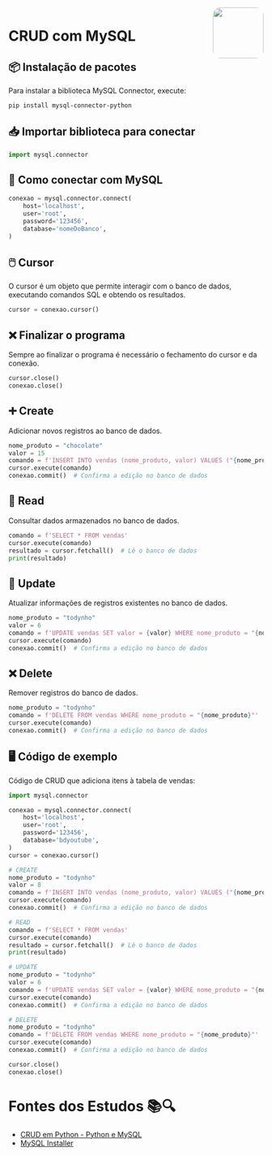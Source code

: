 <img src="https://www.mysql.com/common/logos/logo-mysql-170x115.png" width="100" align="right" style="border-radius: 15px;">

# CRUD com MySQL

## 📦 Instalação de pacotes

Para instalar a biblioteca MySQL Connector, execute:

```sh
pip install mysql-connector-python
```

## 📥 Importar biblioteca para conectar

```python
import mysql.connector
```

## 🔌 Como conectar com MySQL

```python
conexao = mysql.connector.connect(
    host='localhost',
    user='root',
    password='123456',
    database='nomeDoBanco',
)
```

## 🖱️ Cursor

O cursor é um objeto que permite interagir com o banco de dados, executando comandos SQL e obtendo os resultados.

```python
cursor = conexao.cursor()
```

## ❌ Finalizar o programa

Sempre ao finalizar o programa é necessário o fechamento do cursor e da conexão.

```python
cursor.close()
conexao.close()
```

## ➕ Create

Adicionar novos registros ao banco de dados.

```python
nome_produto = "chocolate"
valor = 15
comando = f'INSERT INTO vendas (nome_produto, valor) VALUES ("{nome_produto}", {valor})'
cursor.execute(comando)
conexao.commit()  # Confirma a edição no banco de dados
```

## 📖 Read

Consultar dados armazenados no banco de dados.

```python
comando = f'SELECT * FROM vendas'
cursor.execute(comando)
resultado = cursor.fetchall()  # Lê o banco de dados
print(resultado)
```

## 🔄 Update

Atualizar informações de registros existentes no banco de dados.

```python
nome_produto = "todynho"
valor = 6
comando = f'UPDATE vendas SET valor = {valor} WHERE nome_produto = "{nome_produto}"'
cursor.execute(comando)
conexao.commit()  # Confirma a edição no banco de dados
```

## ❌ Delete

Remover registros do banco de dados.

```python
nome_produto = "todynho"
comando = f'DELETE FROM vendas WHERE nome_produto = "{nome_produto}"'
cursor.execute(comando)
conexao.commit()  # Confirma a edição no banco de dados
```

## 🖥️ Código de exemplo

Código de CRUD que adiciona itens à tabela de vendas:

```python
import mysql.connector

conexao = mysql.connector.connect(
    host='localhost',
    user='root',
    password='123456',
    database='bdyoutube',
)
cursor = conexao.cursor()

# CREATE
nome_produto = "todynho"
valor = 8
comando = f'INSERT INTO vendas (nome_produto, valor) VALUES ("{nome_produto}", {valor})'
cursor.execute(comando)
conexao.commit()  # Confirma a edição no banco de dados

# READ
comando = f'SELECT * FROM vendas'
cursor.execute(comando)
resultado = cursor.fetchall()  # Lê o banco de dados
print(resultado)

# UPDATE
nome_produto = "todynho"
valor = 6
comando = f'UPDATE vendas SET valor = {valor} WHERE nome_produto = "{nome_produto}"'
cursor.execute(comando)
conexao.commit()  # Confirma a edição no banco de dados

# DELETE
nome_produto = "todynho"
comando = f'DELETE FROM vendas WHERE nome_produto = "{nome_produto}"'
cursor.execute(comando)
conexao.commit()  # Confirma a edição no banco de dados

cursor.close()
conexao.close()
```

# Fontes dos Estudos 📚🔍

- [CRUD em Python - Python e MySQL][1]
- [MySQL Installer][2]

[1]: https://www.youtube.com/watch?v=_q3j25ACmQ4
[2]: https://dev.mysql.com/downloads/installer/